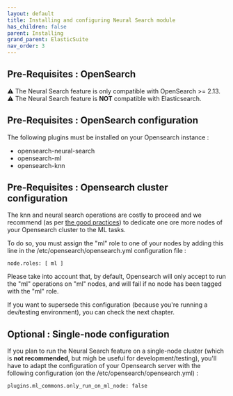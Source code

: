 ```yaml
---
layout: default
title: Installing and configuring Neural Search module
has_children: false
parent: Installing
grand_parent: ElasticSuite
nav_order: 3
---
```


## Pre-Requisites : OpenSearch

⚠️ The Neural Search feature is only compatible with OpenSearch >= 2.13. <br/>
⚠️ The Neural Search feature is **NOT** compatible with Elasticsearch.

## Pre-Requisites : OpenSearch configuration

The following plugins must be installed on your Opensearch instance : 

- opensearch-neural-search
- opensearch-ml
- opensearch-knn

## Pre-Requisites : Opensearch cluster configuration 

The knn and neural search operations are costly to proceed and we recommend (as per [the good practices](https://opensearch.org/docs/latest/ml-commons-plugin/cluster-settings/)) to dedicate one ore more nodes of your Opensearch cluster to the ML tasks.

To do so, you must assign the "ml" role to one of your nodes by adding this line in the /etc/opensearch/opensearch.yml configuration file : 

```
node.roles: [ ml ]
```

Please take into account that, by default, Opensearch will only accept to run the "ml" operations on "ml" nodes, and will fail if no node has been tagged with the "ml" role.

If you want to supersede this configuration (because you're running a dev/testing environment), you can check the next chapter.

## Optional : Single-node configuration

If you plan to run the Neural Search feature on a single-node cluster (which is **not recommended**, but migh be useful for development/testing), you'll have to adapt the configuration of your Opensearch server with the following configuration (on the /etc/opensearch/opensearch.yml) : 

```
plugins.ml_commons.only_run_on_ml_node: false
```
